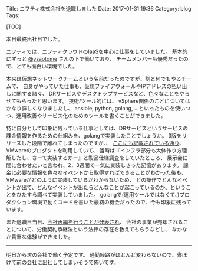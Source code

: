 Title: ニフティ株式会社を退職しました
Date: 2017-01-31 19:36
Category: blog
Tags: 

[TOC]

本日最終出社日でした。

ニフティでは、ニフティクラウドのIaaSを中心に仕事をしていました。
基本的にずっと [@ysaotome](https://twitter.com/ysaotome) さんの下で働いており、
チームメンバーも優秀だったので、とても面白い環境でした。

本来は仮想ネットワークチームという名前だったのですが、割と何でもやるチームで、
自身がやっていた仕事も、仮想ファイアウォールやIPアドレスの払い出しに関する諸々、
DRサービスやデスクトップサービスなど、色々なことをやらせてもらったと思います。
技術/ツール的には、 vSphere関係のことについてはかなり詳しくなりましたし、
ansible, python, golang, ...といったものを使いつつ、運用改善やサービス化のためのツールを書くことができました。

特に自分として印象に残っている仕事としては、DRサービスというサービスの課金情報を作るための仕組みを、golangで実装したことでしょうか。
β版をリリースした段階で離れてしまったのですが、、
[ここにも記載されている通り](http|//www.nifty.co.jp/cs/newsrelease/detail/150331004415/1.htm)、VMwareのプロダクトを利用していて、
当時は『インフラ部分も大体作り方理解したし、さーて実装するかー』と製品仕様調査をしていたところ、
展示会に間に合わせたいと言われ、2，3週間で一気に実装しきった記憶があります。
課金に必要な情報を色々なイベントから取得すればできることがわかった後も、
VMwareがどのように実装しているかわからないため、
どの操作でどんなイベントが出て、どんなイベントが出たらどんなことが起こっているのか、ということをひたすら調べて実装していました。
golangで(運用ツールではなくて、)プロダクション環境で動くコードを書いた最初の機会だったので、今も印象に残っています。

また退職日当日、[会社再編を行うことが発表され](http://pr.fujitsu.com/jp/news/2017/01/31.html)、
会社の事業が売却されることについて、労働契約承継法という法律の存在を教えてもらうなどし、
なかなか貴重な体験ができました。

---

明日から次の会社で働く予定です。
通勤経路がほとんど変わらないので、寝ぼけて前の会社に出社してしまいそうで怖いです。

